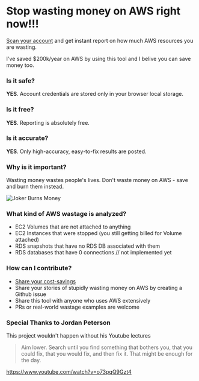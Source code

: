 # Stop wasting money on AWS right now!!!
[Scan your account](https://gladkikhartem.github.io/stop-aws-money-wasting/) and get instant report on how much AWS resources you are wasting.

I've saved $200k/year on AWS by using this tool and I belive you can save money too.

### Is it safe?
**YES**. Account credentials are stored only in your browser local storage.

### Is it free?
**YES**. Reporting is absolutely free.

### Is it accurate?
**YES**. Only high-accuracy, easy-to-fix results are posted.

### Why is it important?
Wasting money wastes people's lives. Don't waste money on AWS - save and burn them instead.

![Joker Burns Money](https://storage.googleapis.com/artem_and_co/main-qimg-869a911f3051d6942a7e73509e3b66b5.jpeg)

### What kind of AWS wastage is analyzed?
- EC2 Volumes that are not attached to anything
- EC2 Instances that were stopped (you still getting billed for Volume attached)
- RDS snapshots that have no RDS DB associated with them
- RDS databases that have 0 connections // not implemented yet


### How can I contribute?
- [Share your cost-savings](https://docs.google.com/forms/d/e/1FAIpQLSdRy50XmnoqVYMRFfdZ7WCLYcA86u_uhr2gEIXa-9j6_fFZcw/viewform?usp=sf_link)
- Share your stories of stupidly wasting money on AWS by creating a Github issue
- Share this tool with anyone who uses AWS extensively
- PRs or real-world wastage examples are welcome

### Special Thanks to Jordan Peterson
This project wouldn't happen without his Youtube lectures
> Aim lower. Search until you find something that bothers you, that you could fix, that you would fix, and then fix it. That might be enough for the day.

https://www.youtube.com/watch?v=o73pqQ9Gzt4